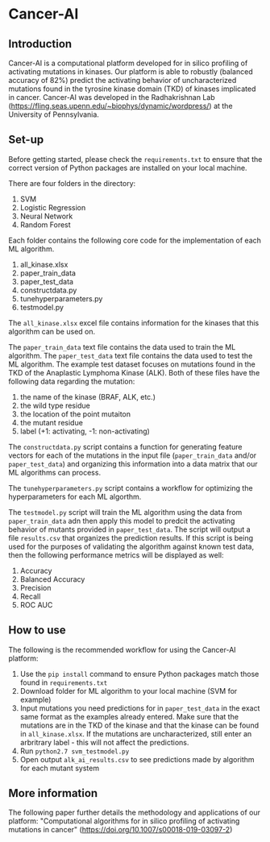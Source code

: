 # Cancer-AI

## Introduction 
Cancer-AI is a computational platform developed for in silico profiling of activating mutations in kinases. Our platform is able to robustly (balanced accuracy of 82%) predict the activating behavior of uncharacterized mutations found in the tyrosine kinase domain (TKD) of kinases implicated in cancer. Cancer-AI was developed in the Radhakrishnan Lab (https://fling.seas.upenn.edu/~biophys/dynamic/wordpress/) at the University of Pennsylvania. 

## Set-up  
Before getting started, please check the `requirements.txt` to ensure that the correct version of Python packages are installed on your local machine. 

There are four folders in the directory: 

1. SVM 
2. Logistic Regression
3. Neural Network
4. Random Forest 

Each folder contains the following core code for the implementation of each ML algorithm. 

1. all_kinase.xlsx 
2. paper_train_data
3. paper_test_data 
4. constructdata.py
5. tunehyperparameters.py
6. testmodel.py 

The `all_kinase.xlsx` excel file contains information for the kinases that this algorithm can be used on. 

The `paper_train_data` text file contains the data used to train the ML algorithm. The `paper_test_data` text file contains the data used to test the ML algorithm. The example test dataset focuses on mutations found in the TKD of the Anaplastic Lymphoma Kinase (ALK). Both of these files have the following data regarding the mutation: 

1. the name of the kinase (BRAF, ALK, etc.) 
2. the wild type residue
3. the location of the point mutaiton 
4. the mutant residue 
5. label (+1: activating, -1: non-activating) 

The `constructdata.py` script contains a function for generating feature vectors for each of the mutations in the input file (`paper_train_data` and/or `paper_test_data`) and organizing this information into a data matrix that our ML algorithms can process. 

The `tunehyperparameters.py` script contains a workflow for optimizing the hyperparameters for each ML algorthm. 

The `testmodel.py` script will train the ML algorithm using the data from `paper_train_data` adn then apply this model to predcit the activating behavior of mutants provided in `paper_test_data`. The script will output a file `results.csv` that organizes the prediction results. If this script is being used for the purposes of validating the algorithm against known test data, then the following performance metrics will be displayed as well: 

1. Accuracy 
2. Balanced Accuracy 
3. Precision 
4. Recall 
5. ROC AUC 

## How to use

The following is the recommended workflow for using the Cancer-AI platform: 

1. Use the `pip install` command to ensure Python packages match those found in `requirements.txt` 
2. Download folder for ML algorithm to your local machine (SVM for example)
3. Input mutations you need predictions for in `paper_test_data` in the exact same format as the examples already entered. Make sure that the mutations are in the TKD of the kinase and that the kinase can be found in `all_kinase.xlsx`. If the mutations are uncharacterized, still enter an arbritrary label - this will not affect the predictions. 
4. Run `python2.7 svm_testmodel.py` 
5. Open output `alk_ai_results.csv` to see predictions made by algorithm for each mutant system

## More information 
The following paper further details the methodology and applications of our platform: "Computational algorithms for in silico profiling of activating mutations in cancer" (https://doi.org/10.1007/s00018-019-03097-2) 


